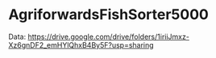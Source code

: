 # AgriforwardsFishSorter5000

Data: https://drive.google.com/drive/folders/1iriiJmxz-Xz6gnDF2_emHYlQhxB4By5F?usp=sharing
